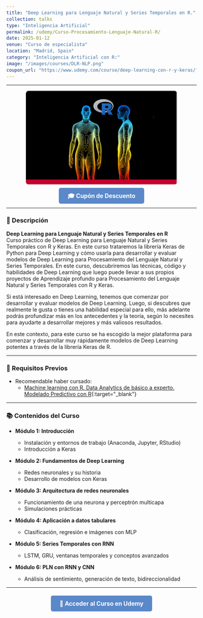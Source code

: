 ```yaml
---
title: "Deep Learning para Lenguaje Natural y Series Temporales en R."
collection: talks
type: "Inteligencia Artificial"
permalink: /udemy/Curso-Procesamiento-Lenguaje-Natural-R/
date: 2025-01-12
venue: "Curso de especialista"
location: "Madrid, Spain"
category: "Inteligencia Artificial con R:"
image: "/images/courses/DLR-NLP.png"
coupon_url: "https://www.udemy.com/course/deep-learning-con-r-y-keras/?couponCode=ABR_2025"
---
```


<!-- ✅ Structured Data for SEO -->
<!-- ✅ Structured Data con hasCourseInstance + offers -->
<script type="application/ld+json">
{
  "@context": "https://schema.org",
  "@type": "Course",
  "name": "Deep Learning para Lenguaje Natural y Series Temporales en R",
  "description": "Curso avanzado de Deep Learning con Keras y R, centrado en Procesamiento de Lenguaje Natural (PLN) y Series Temporales usando RNN, GRU, LSTM y más.",
  "provider": {
    "@type": "Organization",
    "name": "Udemy",
    "sameAs": "https://www.udemy.com"
  },
  "educationalCredentialAwarded": "Certificado de finalización",
  "inLanguage": "es",
  "url": "https://www.udemy.com/course/deep-learning-con-r-y-keras/?couponCode=ABR_2025",
  "image": "https://www.manuelcastillo.eu/images/courses/DLR-NLP.png",
  "hasCourseInstance": {
    "@type": "CourseInstance",
    "name": "Deep Learning con Keras en R",
    "courseMode": "online",
    "inLanguage": "es",
    "startDate": "2025-01-01",
    "endDate": "2025-12-31",
    "url": "https://www.udemy.com/course/deep-learning-con-r-y-keras/?couponCode=ABR_2025",
    "location": {
      "@type": "Place",
      "name": "Udemy",
      "url": "https://www.udemy.com"
    }
  },
  "offers": {
    "@type": "Offer",
    "url": "https://www.udemy.com/course/deep-learning-con-r-y-keras/?couponCode=ABR_2025",
    "priceCurrency": "USD",
    "price": "12.00",
    "availability": "https://schema.org/InStock",
    "validFrom": "2025-04-01"
  }
}
</script>

<style>
.boton-udemy {
  background-color: #5a88c9;
  color: white;
  padding: 0.75em 1.5em;
  text-decoration: none !important;
  font-weight: bold;
  border-radius: 5px;
  font-size: 1.1em;
  transition: background-color 0.3s ease;
}
.boton-udemy:hover {
  background-color: #4e7abf;
  text-decoration: none !important;
}
.page__taxonomy {
  display: none !important;
}
</style>

---

<div style="text-align: center;">
  <img src="/images/courses/DLR-NLP.png" alt="Curso Deep Learning con R" width="400" style="border-radius: 8px; border: 1px solid #ccc; margin-bottom: 1rem;">
</div>

<div style="text-align: center; margin-bottom: 1rem;">
  <a href="https://www.udemy.com/course/deep-learning-con-r-y-keras/?couponCode=ABR_2025" target="_blank" class="boton-udemy">
    🎓 Cupón de Descuento
  </a>
</div>

---

### 📘 Descripción

**Deep Learning para Lenguaje Natural y Series Temporales en R**  
Curso práctico de Deep Learning para Lenguaje Natural y Series Temporales con R y Keras. En este curso trataremos la librería Keras de Python para Deep Learning y cómo usarla para desarrollar y evaluar modelos de Deep Learning para Procesamiento del Lenguaje Natural y Series Temporales. En este curso, descubriremos las técnicas, código y habilidades de Deep Learning que luego puede llevar a sus propios proyectos de Aprendizaje profundo para Procesamiento del Lenguaje Natural y Series Temporales con R y Keras. 

Si está interesado en Deep Learning, tenemos que comenzar por desarrollar y evaluar modelos de Deep Learning. Luego, si descubres que realmente le gusta o tienes una habilidad especial para ello, más adelante podrás profundizar más en los antecedentes y la teoría, según lo necesites para ayudarte a desarrollar mejores y más valiosos resultados.

En este contexto, para este curso se ha escogido la mejor plataforma para comenzar y desarrollar muy rápidamente modelos de Deep Learning potentes a través de la librería Keras de R.

---

  ### 🧠 Requisitos Previos

- Recomendable haber cursado:
  - [Machine learning con R. Data Analytics de básico a experto. Modelado Predictivo con R](https://www.udemy.com/course/machine-learning-con-r-data-analytics/?couponCode=ABR_2025){:target="_blank"}


---

### 📚 Contenidos del Curso

- **Módulo 1: Introducción**
  - Instalación y entornos de trabajo (Anaconda, Jupyter, RStudio)
  - Introducción a Keras
  
- **Módulo 2: Fundamentos de Deep Learning**
  - Redes neuronales y su historia
  - Desarrollo de modelos con Keras

- **Módulo 3: Arquitectura de redes neuronales**
  - Funcionamiento de una neurona y perceptrón multicapa
  - Simulaciones prácticas

- **Módulo 4: Aplicación a datos tabulares**
  - Clasificación, regresión e imágenes con MLP

- **Módulo 5: Series Temporales con RNN**
  - LSTM, GRU, ventanas temporales y conceptos avanzados

- **Módulo 6: PLN con RNN y CNN**
  - Análisis de sentimiento, generación de texto, bidireccionalidad

---

<div style="text-align: center; margin-top: 2rem;">
  <a href="https://www.udemy.com/course/deep-learning-con-r-y-keras/?couponCode=ABR_2025" target="_blank" class="boton-udemy">
    🚀 Acceder al Curso en Udemy
  </a>
</div>
